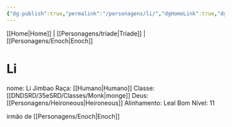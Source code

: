 ```yaml
---
{"dg-publish":true,"permalink":"/personagens/li/","dgHomeLink":true,"dgPassFrontmatter":false,"dgShowBacklinks":true,"dgShowLocalGraph":true}
---
```



[[Home|Home]] | [[Personagens/triade|Tríade]] | [[Personagens/Enoch|Enoch]] 
# Li
nome: Li Jimbao
Raça: [[Humano|Humano]]
Classe: [[DNDSRD/35eSRD/Classes/Monk|monge]]
Deus: [[Personagens/Heironeous|Heironeous]]
Alinhamento: Leal Bom
Nível: 11

irmão de [[Personagens/Enoch|Enoch]]